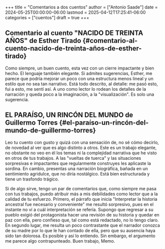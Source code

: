 +++
title = "Comentarios a dos cuentos"
author = ["Antonio Saade"]
date = 2024-05-25T00:00:00-06:00
lastmod = 2025-04-12T17:25:41-06:00
categories = ["cuentos"]
draft = true
+++

## Comentario al cuento "NACIDO DE TREINTA AÑOS" de Esther Tirado {#comentario-al-cuento-nacido-de-treinta-años-de-esther-tirado}

Como siempre, un buen cuento, esta vez con un cierre impactante y bien hecho. El lenguaje también elegante. Si admites sugerencias, Esther, me parece que podría mejorar un poco con una estructura menos lineal y un estilo que no sea tan narrativo. Está todo descrito, al detalle: me pasó esto, fui a esto, me sentí así. A uno como lector lo rodean los detalles de la narración y queda poco a la imaginación, a la "visualización". Es solo una sugerencia.


## EL PARAÍSO, UN RINCÓN DEL MUNDO de Guillermo Torres {#el-paraíso-un-rincón-del-mundo-de-guillermo-torres}

Leo tu cuento con gusto y quizá con una sensación de, no sé cómo decirlo, de novedad al ver que es algo distinto a otros. Este es un trabajo elegante, no obstante no veo en él los temas ni la complejidad narrativa que he visto en otros de tus trabajos. A las "vueltas de tuerca" y las situaciones sorpresivas e impactantes que regularmente construyes les aplicaste la sordina. En cambio, presentas una narración biográfica, bañada en un sentimiento agridulce, que no diría nostálgico. Está bien estructurada y tiene un trasfondo trágico.

Si de algo sirve, tengo un par de comentarios que, como siempre me pasa con tus trabajos, puedo atribuir más a mis debilidades como lector que a la calidad de tu esfuerzo. Primero, el párrafo que inicia "Interpretar la historia ancestral fue necesario y conveniente" me resultó sorpresivo, pues en el instante no ví a cuál interpretación se refería. Supongo que regresar a su pueblo exigió del protagonista hacer una revisión de su historia y quedar en paz con ella, pero confieso que, tal como está redactado, no lo tengo claro. En segundo lugar, me resulta un poco contrastante que el narrador conozca de su madre por lo que le han contado de ella, pero que su ausencia haya sido tan dolorosa. Es posible y así lo entiendo. Sin embargo, el argumento me parece algo contrapunteado. Buen trabajo, Memo.

